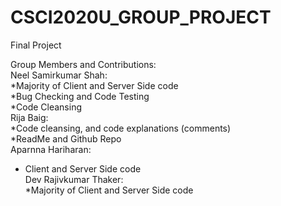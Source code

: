 # CSCI2020U_GROUP_PROJECT
Final Project 

Group Members and Contributions: <br />
Neel Samirkumar Shah: <br />
*Majority of Client and Server Side code <br />
*Bug Checking and Code Testing <br />
*Code Cleansing <br />
Rija Baig: <br />
*Code cleansing, and code explanations (comments) <br />
*ReadMe and Github Repo <br />
Aparnna Hariharan: <br />
* Client and Server Side code <br />
Dev Rajivkumar Thaker: <br />
*Majority of Client and Server Side code <br />


